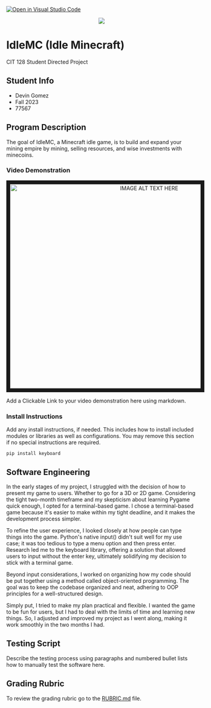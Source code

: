 [![Open in Visual Studio Code](https://classroom.github.com/assets/open-in-vscode-718a45dd9cf7e7f842a935f5ebbe5719a5e09af4491e668f4dbf3b35d5cca122.svg)](https://classroom.github.com/online_ide?assignment_repo_id=12374661&assignment_repo_type=AssignmentRepo)

<div align="center">
  <p>
    <img src='https://i.imgur.com/1R8GSrB.png'></img>
  </p>
</div>

# IdleMC (Idle Minecraft)

CIT 128 Student Directed Project

## Student Info

* Devin Gomez
* Fall 2023
* 77567

## Program Description

The goal of IdleMC, a Minecraft idle game, is to build and expand your mining empire by mining, selling resources, and wise investments with minecoins.

### Video Demonstration
<div align="center">
  <p>
    <a href="http://www.youtube.com/watch?feature=player_embedded&v=B7QvgdkoEsc
" target="_blank"><img src="http://img.youtube.com/vi/B7QvgdkoEsc/0.jpg" 
alt="IMAGE ALT TEXT HERE" width="720" height="540" border="10" /></a>
  </p>
</div>


Add a Clickable Link to your video demonstration here using markdown.

### Install Instructions

Add any install instructions, if needed. This includes how to install included modules or libraries as well as configurations. You may remove this section if no special instructions are required.
```console
pip install keyboard
```

## Software Engineering

In the early stages of my project, I struggled with the decision of how to present my game to users. Whether to go for a 3D or 2D game. Considering the tight two-month timeframe and my skepticism about learning Pygame quick enough, I opted for a terminal-based game. I chose a terminal-based game because it's easier to make within my tight deadline, and it makes the development process simpler.

To refine the user experience, I looked closely at how people can type things into the game. Python's native input() didn't suit well for my use case; it was too tedious to type a menu option and then press enter. Research led me to the keyboard library, offering a solution that allowed users to input without the enter key, ultimately solidifying my decision to stick with a terminal game.

Beyond input considerations, I worked on organizing how my code should be put together using a method called object-oriented programming. The goal was to keep the codebase organized and neat, adhering to OOP principles for a well-structured design.

Simply put, I tried to make my plan practical and flexible. I wanted the game to be fun for users, but I had to deal with the limits of time and learning new things. So, I adjusted and improved my project as I went along, making it work smoothly in the two months I had.


## Testing Script

Describe the testing process using paragraphs and numbered bullet lists how to manually test the software here.

## Grading Rubric

To review the grading rubric go to the [RUBRIC.md](RUBRIC.md) file.
